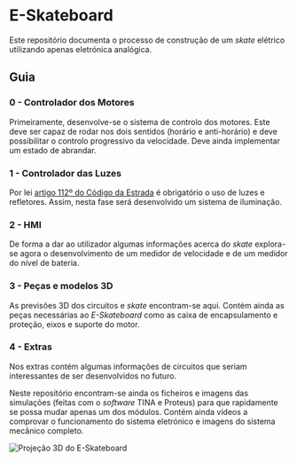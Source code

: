 # E-Skateboard

Este repositório documenta o processo de construção de um *skate* elétrico utilizando apenas eletrónica analógica. 

## Guia

### 0 - Controlador dos Motores
Primeiramente, desenvolve-se o sistema de controlo dos motores. Este deve ser capaz de rodar nos dois sentidos (horário e anti-horário) e deve possibilitar o controlo progressivo da velocidade. Deve ainda implementar um estado de abrandar.
### 1 - Controlador das Luzes
Por lei [artigo 112º do Código da Estrada](http://www.pgdlisboa.pt/leis/lei_mostra_articulado.php?artigo_id=349A0112&nid=349&tabela=leis&pagina=1&ficha=1&so_miolo=&nversao=%29) é obrigatório o uso de luzes e refletores. Assim, nesta fase será desenvolvido um sistema de iluminação.
### 2 - HMI
De forma a dar ao utilizador algumas informações acerca do *skate* explora-se agora o desenvolvimento de um medidor de velocidade e de um medidor do nível de bateria.
### 3 - Peças e modelos 3D
As previsões 3D dos circuitos e *skate* encontram-se aqui. Contém ainda as peças necessárias ao *E-Skateboard* como as caixa de encapsulamento e proteção, eixos e suporte do motor.
### 4 - Extras
Nos extras contém algumas informações de circuitos que seriam interessantes de ser desenvolvidos no futuro.

Neste repositório encontram-se ainda os ficheiros e imagens das simulações (feitas com o *software* TINA e Proteus) para que rapidamente se possa mudar apenas um dos módulos. Contém ainda vídeos a comprovar o funcionamento do sistema eletrónico e imagens do sistema mecânico completo.


![Projeção 3D do E-Skateboard](/E-Skateboard.gif)
